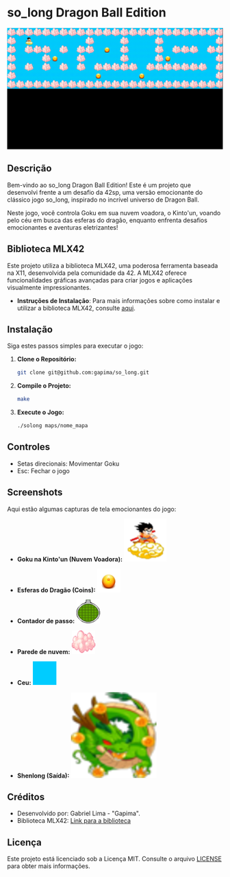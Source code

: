 # so_long Dragon Ball Edition

![Goku Flying](./img/goku_flying.gif)

## Descrição

Bem-vindo ao so_long Dragon Ball Edition! Este é um projeto que desenvolvi frente a um desafio da 42sp, uma versão emocionante do clássico jogo so_long, inspirado no incrível universo de Dragon Ball.

Neste jogo, você controla Goku em sua nuvem voadora, o Kinto'un, voando pelo céu em busca das esferas do dragão, enquanto enfrenta desafios emocionantes e aventuras eletrizantes!

## Biblioteca MLX42

Este projeto utiliza a biblioteca MLX42, uma poderosa ferramenta baseada na X11, desenvolvida pela comunidade da 42. A MLX42 oferece funcionalidades gráficas avançadas para criar jogos e aplicações visualmente impressionantes.

- **Instruções de Instalação**: Para mais informações sobre como instalar e utilizar a biblioteca MLX42, consulte [aqui](https://github.com/codam-coding-college/MLX42).

## Instalação

Siga estes passos simples para executar o jogo:

1. **Clone o Repositório:**
	```bash
	git clone git@github.com:gapima/so_long.git

2. **Compile o Projeto:**
	```bash
	make

3. **Execute o Jogo:**
	```bash
	./solong maps/nome_mapa

## Controles

- Setas direcionais: Movimentar Goku
- Esc: Fechar o jogo

## Screenshots

Aqui estão algumas capturas de tela emocionantes do jogo:

- **Goku na Kinto'un (Nuvem Voadora):**
![Goku on Kinto'un](./img/goku.png)

- **Esferas do Dragão (Coins):**
![Esferas do Dragão](./img/coin.png)

- **Contador de passo:**
![Contador de passo](./img/radardragon.png)

- **Parede de nuvem:**
![Parede de nuvem](./img/wall.png)

- **Ceu:**
![Ceu](./img/floor.png)

- **Shenlong (Saída):**
![Shenlong](./img/shenlong.png)

## Créditos

- Desenvolvido por: Gabriel Lima - "Gapima".
- Biblioteca MLX42: [Link para a biblioteca](https://github.com/codam-coding-college/MLX42)

## Licença

Este projeto está licenciado sob a Licença MIT. Consulte o arquivo [LICENSE](LICENSE) para obter mais informações.
